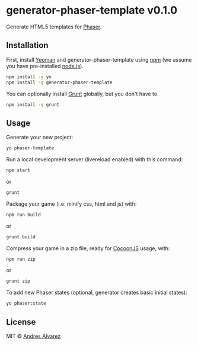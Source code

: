 # generator-phaser-template v0.1.0

Generate HTML5 templates for [Phaser](http://phaser.io/).

## Installation

First, install [Yeoman](http://yeoman.io) and generator-phaser-template using [npm](https://www.npmjs.com/) (we assume you have pre-installed [node.js](https://nodejs.org/)).

```bash
npm install -g yo
npm install -g generator-phaser-template
```

You can optionally install [Grunt](http://gruntjs.com/) globally, but you don't have to.

```bash
npm install -g grunt
```

## Usage

Generate your new project:

```bash
yo phaser-template
```

Run a local development server (livereload enabled) with this command:

```bash
npm start
```
or
```bash
grunt
```

Package your game (i.e. minify css, html and js) with:

```bash
npm run build
```
or
```bash
grunt build
```

Compress your game in a zip file, ready for [CocoonJS](https://www.ludei.com/cocoonjs/) usage, with:

```bash
npm run zip
```
or
```bash
grunt zip
```

To add new Phaser states (optional, generator creates basic initial states):

```bash
yo phaser:state
```

## License

MIT © [Andres Alvarez]()
